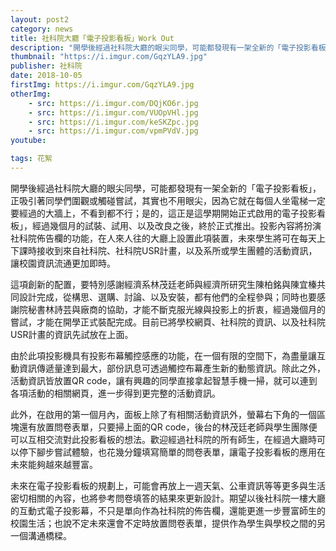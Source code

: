 ```yaml
---
layout: post2
category: news
title: 社科院大廳「電子投影看板」Work Out
description: "開學後經過社科院大廳的眼尖同學，可能都發現有一架全新的「電子投影看板」，正吸引著同學們圍觀或觸碰嘗試，其實也不用眼尖，因為它就在每個人坐電梯一定要經過的大牆上..."
thumbnail: "https://i.imgur.com/GqzYLA9.jpg"
publisher: 社科院
date: 2018-10-05
firstImg: https://i.imgur.com/GqzYLA9.jpg
otherImg:
    - src: https://i.imgur.com/DQjKO6r.jpg
    - src: https://i.imgur.com/VUOpVHl.jpg
    - src: https://i.imgur.com/keSKZpc.jpg
    - src: https://i.imgur.com/vpmPVdV.jpg
youtube:

tags: 花絮
---
```

開學後經過社科院大廳的眼尖同學，可能都發現有一架全新的「電子投影看板」，正吸引著同學們圍觀或觸碰嘗試，其實也不用眼尖，因為它就在每個人坐電梯一定要經過的大牆上，不看到都不行；是的，這正是這學期開始正式啟用的電子投影看板」，經過幾個月的試裝、試用、以及改良之後，終於正式推出。投影內容將扮演社科院佈告欄的功能，在人來人往的大廳上設置此項裝置，未來學生將可在每天上下課時接收到來自社科院、社科院USR計畫，以及系所或學生團體的活動資訊，讓校園資訊流通更加即時。

這項創新的配置，要特別感謝經濟系林茂廷老師與經濟所研究生陳柏銘與陳宜榛共同設計完成，從構思、選購、討論、以及安裝，都有他們的全程參與；同時也要感謝院秘書林詩芸與廠商的協助，才能不斷克服光線與投影上的折衷，經過幾個月的嘗試，才能在開學正式裝配完成。目前已將學校網頁、社科院的資訊、以及社科院USR計畫的資訊先試放在上面。

由於此項投影機具有投影布幕觸控感應的功能，在一個有限的空間下，為盡量讓互動資訊傳遞量達到最大，部份訊息可透過觸控布幕產生新的動態資訊。除此之外，活動資訊皆放置QR code，讓有興趣的同學直接拿起智慧手機一掃，就可以連到各項活動的相關網頁，進一步得到更完整的活動資訊。

此外，在啟用的第一個月內，面板上除了有相關活動資訊外，螢幕右下角的一個區塊還有放置問卷表單，只要掃上面的QR code，後台的林茂廷老師與學生團隊便可以互相交流對此投影看板的想法。歡迎經過社科院的所有師生，在經過大廳時可以停下腳步嘗試體驗，也花幾分鐘填寫簡單的問卷表單，讓電子投影看板的應用在未來能夠越來越豐富。

未來在電子投影看板的規劃上，可能會再放上一週天氣、公車資訊等等更多與生活密切相關的內容，也將參考問卷填答的結果來更新設計。期望以後社科院一樓大廳的互動式電子投影幕，不只是單向作為社科院的佈告欄，還能更進一步豐富師生的校園生活；也說不定未來還會不定時放置問卷表單，提供作為學生與學校之間的另一個溝通橋樑。